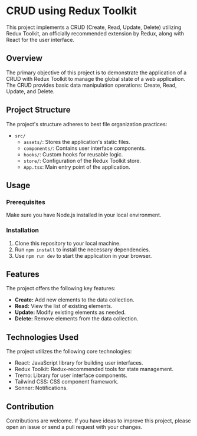 # CRUD using Redux Toolkit

This project implements a CRUD (Create, Read, Update, Delete) utilizing Redux Toolkit, an officially recommended extension by Redux, along with React for the user interface.

## Overview

The primary objective of this project is to demonstrate the application of a CRUD with Redux Toolkit to manage the global state of a web application. The CRUD provides basic data manipulation operations: Create, Read, Update, and Delete.

## Project Structure

The project's structure adheres to best file organization practices:

- `src/`
  - `assets/`: Stores the application's static files.
  - `components/`: Contains user interface components.
  - `hooks/`: Custom hooks for reusable logic.
  - `store/`: Configuration of the Redux Toolkit store.
  - `App.tsx`: Main entry point of the application.

## Usage

### Prerequisites

Make sure you have Node.js installed in your local environment.

### Installation

1. Clone this repository to your local machine.
2. Run `npm install` to install the necessary dependencies.
3. Use `npm run dev` to start the application in your browser.

## Features

The project offers the following key features:

- **Create:** Add new elements to the data collection.
- **Read:** View the list of existing elements.
- **Update:** Modify existing elements as needed.
- **Delete:** Remove elements from the data collection.

## Technologies Used

The project utilizes the following core technologies:

- React: JavaScript library for building user interfaces.
- Redux Toolkit: Redux-recommended tools for state management.
- Tremo: Library for user interface components.
- Tailwind CSS: CSS component framework.
- Sonner: Notifications.

## Contribution

Contributions are welcome. If you have ideas to improve this project, please open an issue or send a pull request with your changes.

